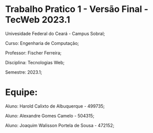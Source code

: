 # Trabalho Pratico 1 - Versão Final - TecWeb 2023.1

Univesidade Federal do Ceará - Campus Sobral;

Curso: Engenharia de Computação;

Professor: Fischer Ferreira;

Disciplina: Tecnologias Web;

Semestre: 2023.1;

# Equipe: 

Aluno: Harold Calixto de Albuquerque - 499735;

Aluno: Alexandre Gomes Camelo - 504315;

Aluno: Joaquim Walisson Portela de Sousa - 472152;
